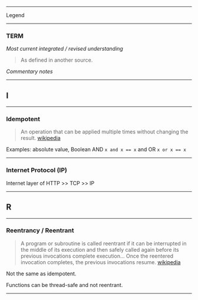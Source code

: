 
***

Legend

***

### **TERM**
_Most current integrated / revised understanding_  

> As defined in another source.

_Commentary notes_

***

## I

***

### **Idempotent**

> An operation that can be applied multiple times without changing the result.  [wikipedia](https://en.wikipedia.org/wiki/Idempotence)

Examples: absolute value, Boolean AND `x and x == x` and OR `x or x == x`

***

### **Internet Protocol (IP)**

Internet layer of HTTP >> TCP >> IP 

***

## R

***

### **Reentrancy**  /  **Reentrant**


> A program or subroutine is called reentrant if it can be interrupted in the middle of its execution and then safely called again before its previous invocations complete execution... Once the reentered invocation completes, the previous invocations resume.  [wikipedia](https://en.wikipedia.org/wiki/Reentrancy_(computing))

Not the same as idempotent.

Functions can be thread-safe and not reentrant.  

***
